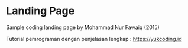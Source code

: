 # Landing Page
Sample coding landing page by Mohammad Nur Fawaiq (2015)


Tutorial pemrograman dengan penjelasan lengkap : https://yukcoding.id
